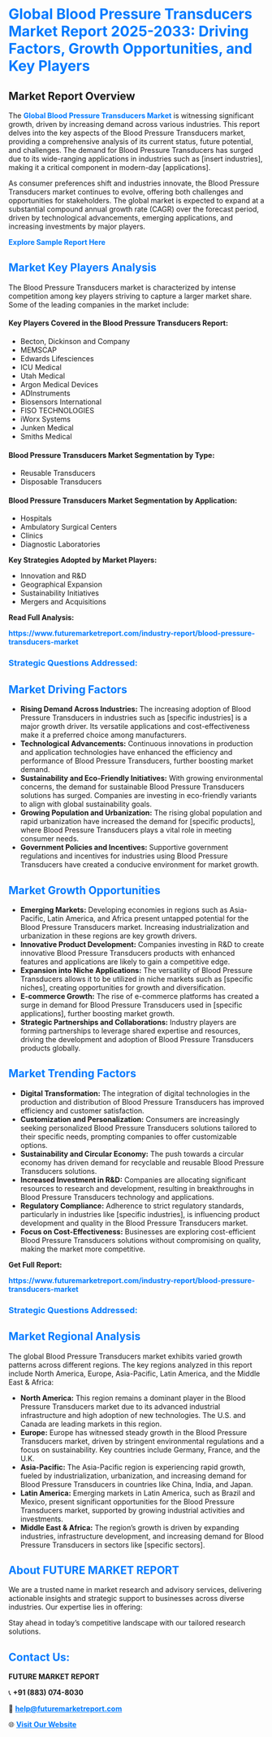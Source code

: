 <h1 style="color: #007BFF;">Global Blood Pressure Transducers Market Report 2025-2033: Driving Factors, Growth Opportunities, and Key Players</h1>

<section id="overview">
<h2>Market Report Overview</h2>
<p>The <a href="https://www.futuremarketreport.com/industry-report/blood-pressure-transducers-market" style="color: #007BFF; text-decoration: none;"><strong>Global Blood Pressure Transducers Market</strong></a> is witnessing significant growth, driven by increasing demand across various industries. This report delves into the key aspects of the Blood Pressure Transducers market, providing a comprehensive analysis of its current status, future potential, and challenges. The demand for Blood Pressure Transducers has surged due to its wide-ranging applications in industries such as [insert industries], making it a critical component in modern-day [applications].</p>
<p>As consumer preferences shift and industries innovate, the Blood Pressure Transducers market continues to evolve, offering both challenges and opportunities for stakeholders. The global market is expected to expand at a substantial compound annual growth rate (CAGR) over the forecast period, driven by technological advancements, emerging applications, and increasing investments by major players.</p>
</section>

<section id="overview">
<p><a href="https://www.futuremarketreport.com/request-sample/reportId=64030" style="color: #007BFF; text-decoration: none;"><strong>Explore Sample Report Here</strong></a></p>
</section>

<section id="key-players">
<h2 style="color: #007BFF;">Market Key Players Analysis</h2>
<p>The Blood Pressure Transducers market is characterized by intense competition among key players striving to capture a larger market share. Some of the leading companies in the market include:</p>
<h4>Key Players Covered in the Blood Pressure Transducers Report:</h4>
<ul><li>Becton, Dickinson and Company</li><li>MEMSCAP</li><li>Edwards Lifesciences</li><li>ICU Medical</li><li>Utah Medical</li><li>Argon Medical Devices</li><li>ADInstruments</li><li>Biosensors International</li><li>FISO TECHNOLOGIES</li><li>iWorx Systems</li><li>Junken Medical</li><li>Smiths Medical</li></ul>
<h4>Blood Pressure Transducers Market Segmentation by Type:</h4>
<ul><li>Reusable Transducers</li><li>Disposable Transducers</li></ul>

<h4>Blood Pressure Transducers Market Segmentation by Application:</h4>
<ul><li>Hospitals</li><li>Ambulatory Surgical Centers</li><li>Clinics</li><li>Diagnostic Laboratories</li></ul>
<p><strong>Key Strategies Adopted by Market Players:</strong></p>
<ul>
<li>Innovation and R&D</li>
<li>Geographical Expansion</li>
<li>Sustainability Initiatives</li>
<li>Mergers and Acquisitions</li>
</ul>
</section>

<section>
<p><strong>Read Full Analysis: </strong></p><a href="https://www.futuremarketreport.com/industry-report/blood-pressure-transducers-market" style="color: #007BFF; text-decoration: none;"><strong>https://www.futuremarketreport.com/industry-report/blood-pressure-transducers-market</strong></a>
<h3 style="color: #007BFF;">Strategic Questions Addressed:</h3>
</section>

<section id="driving-factors">
<h2 style="color: #007BFF;">Market Driving Factors</h2>
<ul>
<li><strong>Rising Demand Across Industries:</strong> The increasing adoption of Blood Pressure Transducers in industries such as [specific industries] is a major growth driver. Its versatile applications and cost-effectiveness make it a preferred choice among manufacturers.</li>
<li><strong>Technological Advancements:</strong> Continuous innovations in production and application technologies have enhanced the efficiency and performance of Blood Pressure Transducers, further boosting market demand.</li>
<li><strong>Sustainability and Eco-Friendly Initiatives:</strong> With growing environmental concerns, the demand for sustainable Blood Pressure Transducers solutions has surged. Companies are investing in eco-friendly variants to align with global sustainability goals.</li>
<li><strong>Growing Population and Urbanization:</strong> The rising global population and rapid urbanization have increased the demand for [specific products], where Blood Pressure Transducers plays a vital role in meeting consumer needs.</li>
<li><strong>Government Policies and Incentives:</strong> Supportive government regulations and incentives for industries using Blood Pressure Transducers have created a conducive environment for market growth.</li>
</ul>
</section>

<section id="growth-opportunities">
<h2 style="color: #007BFF;">Market Growth Opportunities</h2>
<ul>
<li><strong>Emerging Markets:</strong> Developing economies in regions such as Asia-Pacific, Latin America, and Africa present untapped potential for the Blood Pressure Transducers market. Increasing industrialization and urbanization in these regions are key growth drivers.</li>
<li><strong>Innovative Product Development:</strong> Companies investing in R&D to create innovative Blood Pressure Transducers products with enhanced features and applications are likely to gain a competitive edge.</li>
<li><strong>Expansion into Niche Applications:</strong> The versatility of Blood Pressure Transducers allows it to be utilized in niche markets such as [specific niches], creating opportunities for growth and diversification.</li>
<li><strong>E-commerce Growth:</strong> The rise of e-commerce platforms has created a surge in demand for Blood Pressure Transducers used in [specific applications], further boosting market growth.</li>
<li><strong>Strategic Partnerships and Collaborations:</strong> Industry players are forming partnerships to leverage shared expertise and resources, driving the development and adoption of Blood Pressure Transducers products globally.</li>
</ul>
</section>

<section id="trending-factors">
<h2 style="color: #007BFF;">Market Trending Factors</h2>
<ul>
<li><strong>Digital Transformation:</strong> The integration of digital technologies in the production and distribution of Blood Pressure Transducers has improved efficiency and customer satisfaction.</li>
<li><strong>Customization and Personalization:</strong> Consumers are increasingly seeking personalized Blood Pressure Transducers solutions tailored to their specific needs, prompting companies to offer customizable options.</li>
<li><strong>Sustainability and Circular Economy:</strong> The push towards a circular economy has driven demand for recyclable and reusable Blood Pressure Transducers solutions.</li>
<li><strong>Increased Investment in R&D:</strong> Companies are allocating significant resources to research and development, resulting in breakthroughs in Blood Pressure Transducers technology and applications.</li>
<li><strong>Regulatory Compliance:</strong> Adherence to strict regulatory standards, particularly in industries like [specific industries], is influencing product development and quality in the Blood Pressure Transducers market.</li>
<li><strong>Focus on Cost-Effectiveness:</strong> Businesses are exploring cost-efficient Blood Pressure Transducers solutions without compromising on quality, making the market more competitive.</li>
</ul>
</section>

<section>
<p><strong>Get Full Report: </strong></p><a href="https://www.futuremarketreport.com/industry-report/blood-pressure-transducers-market" style="color: #007BFF; text-decoration: none;"><strong>https://www.futuremarketreport.com/industry-report/blood-pressure-transducers-market</strong></a>
<h3 style="color: #007BFF;">Strategic Questions Addressed:</h3>
</section>


<section id="regional-analysis">
<h2 style="color: #007BFF;">Market Regional Analysis</h2>
<p>The global Blood Pressure Transducers market exhibits varied growth patterns across different regions. The key regions analyzed in this report include North America, Europe, Asia-Pacific, Latin America, and the Middle East & Africa:</p>
<ul>
<li><strong>North America:</strong> This region remains a dominant player in the Blood Pressure Transducers market due to its advanced industrial infrastructure and high adoption of new technologies. The U.S. and Canada are leading markets in this region.</li>
<li><strong>Europe:</strong> Europe has witnessed steady growth in the Blood Pressure Transducers market, driven by stringent environmental regulations and a focus on sustainability. Key countries include Germany, France, and the U.K.</li>
<li><strong>Asia-Pacific:</strong> The Asia-Pacific region is experiencing rapid growth, fueled by industrialization, urbanization, and increasing demand for Blood Pressure Transducers in countries like China, India, and Japan.</li>
<li><strong>Latin America:</strong> Emerging markets in Latin America, such as Brazil and Mexico, present significant opportunities for the Blood Pressure Transducers market, supported by growing industrial activities and investments.</li>
<li><strong>Middle East & Africa:</strong> The region’s growth is driven by expanding industries, infrastructure development, and increasing demand for Blood Pressure Transducers in sectors like [specific sectors].</li>
</ul>
</section>

<footer>
<h2 style="color: #007BFF;">About FUTURE MARKET REPORT</h2>
<p>We are a trusted name in market research and advisory services, delivering actionable insights and strategic support to businesses across diverse industries. Our expertise lies in offering:</p>

<p>Stay ahead in today’s competitive landscape with our tailored research solutions.</p>

<h2 style="color: #007BFF;">Contact Us:</h2>
<p><strong>FUTURE MARKET REPORT</strong></p>
<p>📞 <strong>+91 (883) 074-8030</strong></p>
<p>📧 <strong><a href="mailto:help@futuremarketreport.com" style="color: #007BFF;">help@futuremarketreport.com</a></strong></p>
<p>🌐 <strong><a href="https://www.futuremarketreport.com/" style="color: #007BFF;">Visit Our Website</a></strong></p>
</footer>